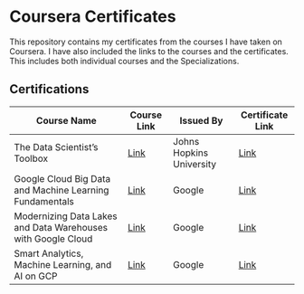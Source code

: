 # Coursera Certificates

This repository contains my certificates from the courses I have taken on Coursera. I have also included the links to the courses and the certificates. This includes both individual courses and the Specializations.

## Certifications

| Course Name | Course Link | Issued By | Certificate Link |
| --- | --- | --- | --- |
| The Data Scientist’s Toolbox | [Link](https://www.coursera.org/specializations/jhu-data-science) | Johns Hopkins University | [Link](https://coursera.org/share/24ed2275fd1646c5c742da3acc19cf77) |
| Google Cloud Big Data and Machine Learning Fundamentals | [Link](https://in.coursera.org/specializations/gcp-data-machine-learning) |  Google | [Link](https://www.coursera.org/account/accomplishments/verify/WYLD98L8YS24) |
| Modernizing Data Lakes and Data Warehouses with Google Cloud | [Link](https://www.coursera.org/learn/data-lakes-data-warehouses-gcp/home/week/1) |  Google | [Link](https://www.coursera.org/account/accomplishments/verify/K7SB538S7GHY) |
| Smart Analytics, Machine Learning, and AI on GCP | [Link](https://www.coursera.org/learn/smart-analytics-machine-learning-ai-gcp/home/) |  Google | [Link](https://coursera.org/share/c30da218f3748d5789402383cb45a5ca) |
